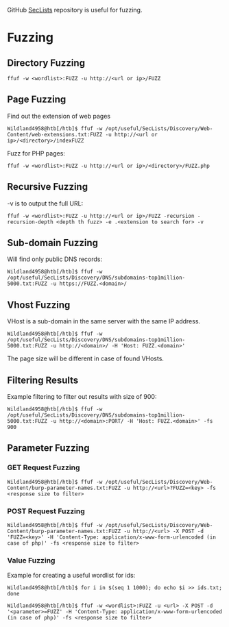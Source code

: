 GitHub [SecLists](https://github.com/danielmiessler/SecLists) repository is useful for fuzzing.

# Fuzzing

## Directory Fuzzing

```shell-session
ffuf -w <wordlist>:FUZZ -u http://<url or ip>/FUZZ
```

## Page Fuzzing

Find out the extension of web pages
```shell-session
Wildland4958@htb[/htb]$ ffuf -w /opt/useful/SecLists/Discovery/Web-Content/web-extensions.txt:FUZZ -u http://<url or ip>/<directory>/indexFUZZ
```

Fuzz for PHP pages:
```shell-session
ffuf -w <wordlist>:FUZZ -u http://<url or ip>/<directory>/FUZZ.php
```

## Recursive Fuzzing

-v is to output the full URL:
```shell-session
ffuf -w <wordlist>:FUZZ -u http://<url or ip>/FUZZ -recursion -recursion-depth <depth th fuzz> -e .<extension to search for> -v
```

## Sub-domain Fuzzing

Will find only public DNS records:
```shell-session
Wildland4958@htb[/htb]$ ffuf -w /opt/useful/SecLists/Discovery/DNS/subdomains-top1million-5000.txt:FUZZ -u https://FUZZ.<domain>/
```

## Vhost Fuzzing

VHost is a sub-domain in the same server with the same IP address.

```shell-session
Wildland4958@htb[/htb]$ ffuf -w /opt/useful/SecLists/Discovery/DNS/subdomains-top1million-5000.txt:FUZZ -u http://<domain>/ -H 'Host: FUZZ.<domain>'
```

The page size will be different in case of found VHosts.

## Filtering Results

Example filtering to filter out results with size of 900:
```shell-session
Wildland4958@htb[/htb]$ ffuf -w /opt/useful/SecLists/Discovery/DNS/subdomains-top1million-5000.txt:FUZZ -u http://<domain>:PORT/ -H 'Host: FUZZ.<domain>' -fs 900
```

## Parameter Fuzzing

### GET Request Fuzzing

```shell-session
Wildland4958@htb[/htb]$ ffuf -w /opt/useful/SecLists/Discovery/Web-Content/burp-parameter-names.txt:FUZZ -u http://<url>?FUZZ=<key> -fs <response size to filter>
```

### POST Request Fuzzing

```shell-session
Wildland4958@htb[/htb]$ ffuf -w /opt/useful/SecLists/Discovery/Web-Content/burp-parameter-names.txt:FUZZ -u http://<url> -X POST -d 'FUZZ=<key>' -H 'Content-Type: application/x-www-form-urlencoded (in case of php)' -fs <response size to filter>
```

### Value Fuzzing

Example for creating a useful wordlist for ids:
```shell-session
Wildland4958@htb[/htb]$ for i in $(seq 1 1000); do echo $i >> ids.txt; done
```

```shell-session
Wildland4958@htb[/htb]$ ffuf -w <wordlist>:FUZZ -u <url> -X POST -d '<parameter>=FUZZ' -H 'Content-Type: application/x-www-form-urlencoded (in case of php)' -fs <response size to filter>
```